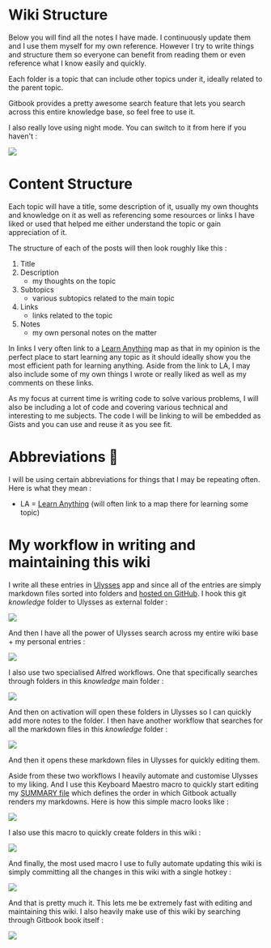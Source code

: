 # Wiki Structure

Below you will find all the notes I have made. I continuously update them and I use them myself for my own reference. However I try to write things and structure them so everyone can benefit from reading them or even reference what I know easily and quickly.

Each folder is a topic that can include other topics under it, ideally related to the parent topic.

Gitbook provides a pretty awesome search feature that lets you search across this entire knowledge base, so feel free to use it.

I also really love using night mode. You can switch to it from here if you haven't :

![](https://i.imgur.com/k6EDR4K.png)

# Content Structure

Each topic will have a title, some description of it, usually my own thoughts and knowledge on it as well as referencing some resources or links I have liked or used that helped me either understand the topic or gain appreciation of it.

The structure of each of the posts will then look roughly like this : 

1. Title
2. Description
	- my thoughts on the topic
3. Subtopics 
	- various subtopics related to the main topic
3. Links
	- links related to the topic
4. Notes
	- my own personal notes on the matter

In links I very often link to a  [Learn Anything](https://learn-anything.xyz/) map as that in my opinion is the perfect place to start learning any topic as it should ideally show you the most efficient path for learning anything. Aside from the link to LA, I may also include some of my own things I wrote or really liked as well as my comments on these links.

As my focus at current time is writing code to solve various problems, I will also be including a lot of code and covering various technical and interesting to me subjects. The code I will be linking to will be embedded as Gists and you can use and reuse it as you see fit. 

# Abbreviations 🔖

I will be using certain abbreviations for things that I may be repeating often. Here is what they mean : 

- LA = [Learn Anything](https://learn-anything.xyz) (will often link to a map there for learning some topic)

# My workflow in writing and maintaining this wiki

I write all these entries in [Ulysses](https://ulyssesapp.com/) app and since all of the entries are simply markdown files sorted into folders and [hosted on GitHub](https://github.com/nikitavoloboev/knowledge). I hook this git _knowledge_ folder to Ulysses as external folder : 

![](https://i.imgur.com/EgReXPY.png)

And then I have all the power of Ulysses search across my entire wiki base + my personal entries : 

![](https://i.imgur.com/M7vXSjl.png)

I also use two specialised Alfred workflows. One that specifically searches through folders in this _knowledge_ main folder : 

![](https://i.imgur.com/FdZB0Aj.png)

And then on activation will open these folders in Ulysses so I can quickly add more notes to the folder. I then have another workflow that searches for all the markdown files in this _knowledge_ folder : 

![](https://i.imgur.com/g7riHqR.png)

And then it opens these markdown files in Ulysses for quickly editing them.

Aside from these two workflows I heavily automate and customise Ulysses to my liking. And I use this Keyboard Maestro macro to quickly start editing my [SUMMARY file](https://github.com/nikitavoloboev/knowledge/blob/master/SUMMARY.md) which defines the order in which Gitbook actually renders my markdowns. Here is how this simple macro looks like : 

![](https://i.imgur.com/2GLv5A4.png)

I also use this macro to quickly create folders in this wiki : 

![](https://i.imgur.com/aGywogI.png)

And finally, the most used macro I use to fully automate updating this wiki is simply committing all the changes in this wiki with a single hotkey : 

![](https://i.imgur.com/BuKbfkn.png)

And that is pretty much it. This lets me be extremely fast with editing and maintaining this wiki. I also heavily make use of this wiki by searching through Gitbook book itself : 

![](https://i.imgur.com/UY8B6gc.png)

